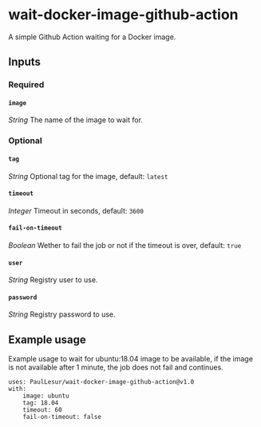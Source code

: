 # wait-docker-image-github-action
A simple Github Action waiting for a Docker image.

## Inputs

### Required
#### `image`
_String_
The name of the image to wait for.

### Optional
#### `tag`
_String_
Optional tag for the image, default: `latest`

#### `timeout`
_Integer_
Timeout in seconds, default: `3600`

#### `fail-on-timeout`
_Boolean_
Wether to fail the job or not if the timeout is over, default: `true`

#### `user`
_String_
Registry user to use.

#### `password`
_String_
Registry password to use.

## Example usage
Example usage to wait for ubuntu:18.04 image to be available, if the image is not available after 1 minute, the job does not fail and continues.
```
uses: PaulLesur/wait-docker-image-github-action@v1.0
with:
    image: ubuntu
    tag: 18.04
    timeout: 60
    fail-on-timeout: false
```